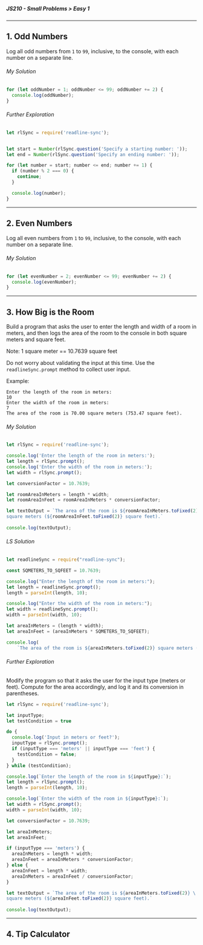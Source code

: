 ##### JS210 - Small Problems > Easy 1

---

## 1. Odd Numbers

Log all odd numbers from `1` to `99`, inclusive, to the console, with each number on a separate line.

###### My Solution

```javascript
for (let oddNumber = 1; oddNumber <= 99; oddNumber += 2) {
  console.log(oddNumber);
}
```

###### Further Exploration

```javascript
let rlSync = require('readline-sync');


let start = Number(rlSync.question('Specify a starting number: '));
let end = Number(rlSync.question('Specify an ending number: '));

for (let number = start; number <= end; number += 1) {
  if (number % 2 === 0) {
    continue;
  }

  console.log(number);
}
```

---

## 2. Even Numbers

Log all even numbers from `1` to `99`, inclusive, to the console, with each number on a separate line.

###### My Solution

```javascript
for (let evenNumber = 2; evenNumber <= 99; evenNumber += 2) {
  console.log(evenNumber);
}
```

---

## 3. How Big is the Room

Build a program that asks the user to enter the length and width of a room in meters, and then logs the area of the room to the console in both square meters and square feet.

Note: 1 square meter == 10.7639 square feet

Do not worry about validating the input at this time. Use the `readlineSync.prompt` method to collect user input.

Example:

```
Enter the length of the room in meters:
10
Enter the width of the room in meters:
7
The area of the room is 70.00 square meters (753.47 square feet).
```

###### My Solution

```javascript
let rlSync = require('readline-sync');

console.log('Enter the length of the room in meters:');
let length = rlSync.prompt();
console.log('Enter the width of the room in meters:');
let width = rlSync.prompt();

let conversionFactor = 10.7639;

let roomAreaInMeters = length * width;
let roomAreaInFeet = roomAreaInMeters * conversionFactor;

let textOutput = `The area of the room is ${roomAreaInMeters.toFixed(2)} \
square meters (${roomAreaInFeet.toFixed(2)} square feet).`
  
console.log(textOutput);
```

###### LS Solution

```javascript
let readlineSync = require("readline-sync");

const SQMETERS_TO_SQFEET = 10.7639;

console.log("Enter the length of the room in meters:");
let length = readlineSync.prompt();
length = parseInt(length, 10);

console.log("Enter the width of the room in meters:");
let width = readlineSync.prompt();
width = parseInt(width, 10);

let areaInMeters = (length * width);
let areaInFeet = (areaInMeters * SQMETERS_TO_SQFEET);

console.log(
	`The area of the room is ${areaInMeters.toFixed(2)} square meters (${areaInFeet.toFixed(2)} square feet).`)
```

###### Further Exploration

Modify the program so that it asks the user for the input type (meters or feet). Compute for the area accordingly, and log it and its conversion in parentheses.

```javascript
let rlSync = require('readline-sync');

let inputType;
let testCondition = true

do {
  console.log('Input in meters or feet?');
  inputType = rlSync.prompt();
  if (inputType === 'meters' || inputType === 'feet') {
    testCondition = false;
  }
} while (testCondition);

console.log(`Enter the length of the room in ${inputType}:`);
let length = rlSync.prompt();
length = parseInt(length, 10);

console.log(`Enter the width of the room in ${inputType}:`);
let width = rlSync.prompt();
width = parseInt(width, 10);

let conversionFactor = 10.7639;

let areaInMeters;
let areaInFeet;

if (inputType === 'meters') {
  areaInMeters = length * width;
  areaInFeet = areaInMeters * conversionFactor;
} else {
  areaInFeet = length * width;
  areaInMeters = areaInFeet / conversionFactor;
}

let textOutput = `The area of the room is ${areaInMeters.toFixed(2)} \
square meters (${areaInFeet.toFixed(2)} square feet).`
  
console.log(textOutput);
```

---

## 4. Tip Calculator